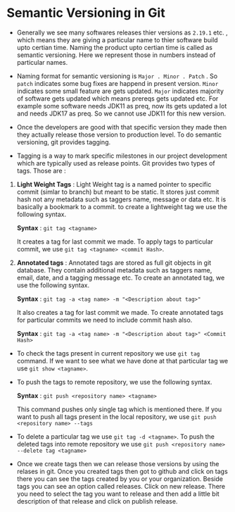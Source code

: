 # Semantic Versioning in Git

- Generally we see many softwares releases thier versions as `2.19.1` etc. , which means they are giving a particular name to thier software build upto certian time. Naming the product upto certian time is called as semantic versioning. Here we represent those in numbers instead of particular names.

- Naming format for semantic versioning is `Major . Minor . Patch` . So `patch` indicates some bug fixes are happend in present version. `Minor` indicates some small feature are gets updated. `Major` indicates majority of software gets updated which means prereqs gets updated etc. For example some software needs JDK11 as preq, now its gets updated a lot and needs JDK17 as preq. So we cannot use JDK11 for this new version.

- Once the developers are good with that specific version they made then they actually release those version to production level. To do semantic versioning, git provides tagging. 

- Tagging is a way to mark specific milestones in our project development which are typically used as release points. Git provides two types of tags. Those are :

 1. **Light Weight Tags** : Light Weight tag is a named pointer to specific commit (simlar to branch) but meant to be static. It stores just commit hash not any metadata such as taggers name, message or data etc. It is basically a bookmark to a commit. to create a lightweight tag we use the following syntax.

     **Syntax** : `git tag <tagname>` 

    It creates a tag for last commit we made. To apply tags to particular commit, we use `git tag <tagname> <commit Hash>`.

 2. **Annotated tags** : Annotated tags are stored as full git objects in git database. They contain additional metadata such as taggers name, email, date, and a tagging message etc. To create an annotated tag, we use the following syntax.

    **Syntax** : `git tag -a <tag name> -m "<Description about tag>"`

    It also creates a tag for last commit we made. To create annotated tags for particular commits we need to include commit hash also.

    **Syntax** : `git tag -a <tag name> -m "<Description about tag>" <Commit Hash>`

- To check the tags present in current repository we use `git tag` command. If we want to see what we have done at that particular tag we use `git show <tagname>`.

- To push the tags to remote repository, we use the following syntax.

  **Syntax** : `git push <repository name> <tagname>`

  This command pushes only single tag which is mentioned there. If you want to push all tags present in the local repository, we use `git push <repository name> --tags`

- To delete a particular tag we use `git tag -d <tagname>`. To push the deleted tags into remote repository we use `git push <repository name> --delete tag <tagname>`

- Once we create tags then we can release those versions by using the relases in git. Once you created tags then got to github and click on tags there you can see the tags created by you or your organization. Beside tags you can see an option called releases. Click on new release. There you need to select the tag you want to release and then add a little bit description of that release and click on publish release.